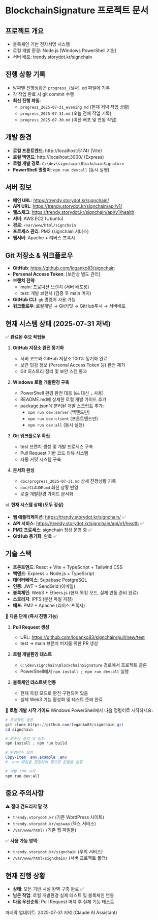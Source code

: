 # BlockchainSignature 프로젝트 문서

## 프로젝트 개요
- 블록체인 기반 전자서명 시스템
- 로컬 개발 환경: Node.js (Windows PowerShell 지원)
- 서버 배포: trendy.storydot.kr/signchain

## 진행 상황 기록
- 날짜별 진행상황은 `progress_{날짜}.md` 파일에 기록
- 각 작업 완료 시 git commit 수행
- **최신 진행 파일**: 
  - `progress_2025-07-31_evening.md` (현재 저녁 작업 상황)
  - `progress_2025-07-31.md` (오늘 전체 작업 기록)
  - `progress_2025-07-30.md` (이전 배포 및 연동 작업)

## 개발 환경
- **로컬 프론트엔드**: http://localhost:5174/ (Vite)  
- **로컬 백엔드**: http://localhost:3000/ (Express)
- **로컬 개발 경로**: `C:\dev\signchain\BlockchainSignature`
- **PowerShell 명령어**: `npm run dev:all` (동시 실행)

## 서버 정보
- **메인 URL**: https://trendy.storydot.kr/signchain/
- **API URL**: https://trendy.storydot.kr/signchain/api/v1/
- **헬스체크**: https://trendy.storydot.kr/signchain/api/v1/health
- **서버**: AWS EC2 (Ubuntu)
- **경로**: `/var/www/html/signchain`
- **프로세스 관리**: PM2 (signchain 서비스)
- **웹서버**: Apache + 리버스 프록시

## Git 저장소 & 워크플로우
- **GitHub**: https://github.com/loganko83/signchain
- **Personal Access Token**: [보안상 별도 관리]
- **브랜치 전략**: 
  - main: 프로덕션 브랜치 (서버 배포용)
  - test: 개발 브랜치 (검증 후 main 머지)
- **GitHub CLI**: `gh` 명령어 사용 가능
- **워크플로우**: 로컬개발 → Git커밋 → GitHub푸시 → 서버배포

## 현재 시스템 상태 (2025-07-31 저녁)
✅ **완료된 주요 작업들**
1. **GitHub 저장소 완전 동기화**
   * 서버 코드와 GitHub 저장소 100% 동기화 완료
   * 보안 민감 정보 (Personal Access Token 등) 완전 제거
   * Git 히스토리 정리 및 보안 스캔 통과

2. **Windows 로컬 개발환경 구축**
   * PowerShell 환경 완전 대응 (`&&` 대신 `;` 사용)
   * README.md에 상세한 로컬 개발 가이드 추가
   * package.json에 분리된 개발 스크립트 추가:
      * `npm run dev:server` (백엔드만)
      * `npm run dev:client` (프론트엔드만)
      * `npm run dev:all` (동시 실행)

3. **Git 워크플로우 확립**
   * test 브랜치 생성 및 개발 프로세스 구축
   * Pull Request 기반 코드 리뷰 시스템
   * 자동 커밋 시스템 구축

4. **문서화 완성**
   * `doc/progress_2025-07-31.md` 상세 진행상황 기록
   * `doc/CLAUDE.md` 최신 상황 반영
   * 로컬 개발환경 가이드 문서화

📊 **현재 시스템 상태 (모두 정상)**
* **웹 애플리케이션**: https://trendy.storydot.kr/signchain/ ✅
* **API 서비스**: https://trendy.storydot.kr/signchain/api/v1/health ✅
* **PM2 프로세스**: signchain 정상 운영 중 ✅
* **GitHub 동기화**: 완료 ✅

## 기술 스택
- **프론트엔드**: React + Vite + TypeScript + Tailwind CSS
- **백엔드**: Express + Node.js + TypeScript
- **데이터베이스**: Supabase PostgreSQL
- **인증**: JWT + SendGrid (이메일)
- **블록체인**: Web3 + Ethers.js (현재 목킹 모드, 실제 연동 준비 완료)
- **스토리지**: IPFS (분산 파일 저장)
- **배포**: PM2 + Apache (리버스 프록시)

🚀 **다음 단계 (즉시 진행 가능)**
1. **Pull Request 생성**
   * URL: https://github.com/loganko83/signchain/pull/new/test
   * test → main 브랜치 머지를 위한 PR 생성

2. **로컬 개발환경 테스트**
   * `C:\dev\signchain\BlockchainSignature` 경로에서 프로젝트 클론
   * PowerShell에서 `npm install ; npm run dev:all` 실행

3. **블록체인 테스트넷 연동**
   * 현재 목킹 모드로 완전 구현되어 있음
   * 실제 Web3 기능 활성화 및 테스트 준비 완료

🔧 **로컬 개발 시작 가이드**
Windows PowerShell에서 다음 명령어로 시작하세요:
```powershell
# 프로젝트 클론
git clone https://github.com/loganko83/signchain.git
cd signchain

# 의존성 설치 및 빌드
npm install ; npm run build

# 환경변수 설정
Copy-Item .env.example .env
# .env 파일을 편집하여 필요한 값들을 설정

# 개발 서버 시작
npm run dev:all
```

## 중요 주의사항
⚠️ **절대 건드리지 말 것**:
- `trendy.storydot.kr` (기존 WordPress 사이트)
- `trendy.storydot.kr/xpswap` (덱스 서비스)
- `/var/www/html/` (기존 웹 파일들)

✅ **사용 가능 영역**:
- `trendy.storydot.kr/signchain` (우리 서비스)
- `/var/www/html/signchain/` (서버 프로젝트 폴더)

## 현재 진행 상황
- **상태**: 모든 기반 시설 완벽 구축 완료 ✅
- **남은 작업**: 로컬 개발환경 실제 테스트 및 블록체인 연동
- **다음 우선순위**: Pull Request 머지 후 실제 기능 테스트

마지막 업데이트: 2025-07-31 저녁 (Claude AI Assistant)

